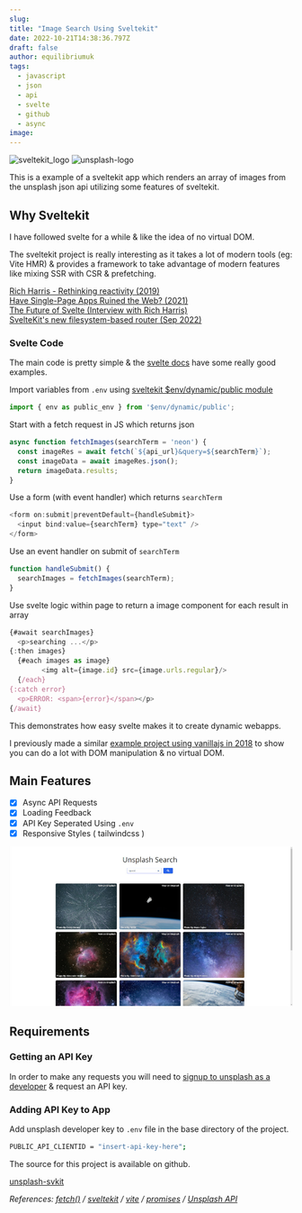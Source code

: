 ```yaml
---
slug:
title: "Image Search Using Sveltekit"
date: 2022-10-21T14:38:36.797Z
draft: false
author: equilibriumuk
tags:
  - javascript
  - json
  - api
  - svelte
  - github
  - async
image:
---
```


<p class="text-center"><img class="inline" src="/media/logos/svelte.svg" alt="sveltekit_logo" width="15%"> <img class="inline dark-logo" src="/media/images/2019/05/unsplash.svg" alt="unsplash-logo" width="15%"></p>

This is a example of a sveltekit app which renders an array of images from the unsplash json api utilizing some features of sveltekit.

## Why Sveltekit

I have followed svelte for a while & like the idea of no virtual DOM.

The sveltekit project is really interesting as it takes a lot of modern tools (eg: Vite HMR) & provides a framework to take advantage of modern features like mixing SSR with CSR & prefetching.

<i class="fa fa-youtube-play yt-red"></i> <a href="https://www.youtube.com/watch?v=AdNJ3fydeao" target="_blank" rel="noopener noreferrer">Rich Harris - Rethinking reactivity (2019)</a><br />
<i class="fa fa-youtube-play yt-red"></i> <a href="https://www.youtube.com/watch?v=860d8usGC0o" target="_blank" rel="noopener noreferrer">Have Single-Page Apps Ruined the Web? (2021)</a><br />
<i class="fa fa-youtube-play yt-red"></i> <a href="https://www.youtube.com/watch?v=uQntFkK8Z54" target="_blank" rel="noopener noreferrer">The Future of Svelte (Interview with Rich Harris)</a><br />
<i class="fa fa-link"></i> <a href="https://svelte.dev/blog/whats-new-in-svelte-september-2022" target="_blank" rel="noopener noreferrer">SvelteKit's new filesystem-based router (Sep 2022)</a><br />

### Svelte Code

The main code is pretty simple & the <a href="https://svelte.dev/docs" aria-label="Svelte Docs" target="_blank" rel="noopener noreferrer">svelte docs</a> have some really good examples.

Import variables from `.env` using <a href="https://kit.svelte.dev/docs/modules#$env-dynamic-public" aria-label="Svelte Docs" target="_blank" rel="noopener noreferrer">sveltekit $env/dynamic/public module</a>

```js
import { env as public_env } from '$env/dynamic/public';
```

Start with a fetch request in JS which returns json

```js
async function fetchImages(searchTerm = 'neon') {
  const imageRes = await fetch(`${api_url}&query=${searchTerm}`);
  const imageData = await imageRes.json();
  return imageData.results;
}
```

Use a form (with event handler) which returns `searchTerm`

```js
<form on:submit|preventDefault={handleSubmit}>
  <input bind:value={searchTerm} type="text" />
</form>
```

Use an event handler on submit of `searchTerm`

```js
function handleSubmit() {
  searchImages = fetchImages(searchTerm);
}
```

Use svelte logic within page to return a image component for each result in array

```js
{#await searchImages}
  <p>searching ...</p>
{:then images}
  {#each images as image}
        <img alt={image.id} src={image.urls.regular}/>
  {/each}
{:catch error}
  <p>ERROR: <span>{error}</span></p>
{/await}
```

This demonstrates how easy svelte makes it to create dynamic webapps.

I previously made a similar <a href="/2018/08/01/unsplash-javascript-search/" target="_blank">example project using vanillajs in 2018</a> to show you can do a lot with DOM manipulation & no virtual DOM.

## Main Features

- [x] Async API Requests
- [x] Loading Feedback
- [x] API Key Seperated Using `.env`
- [x] Responsive Styles ( tailwindcss )

![unsplash_svkit_screenshot](../../static/media/images/2022/unsplash-svkit-ss.jpg)

## Requirements

### Getting an API Key

In order to make any requests you will need to <a href="https://unsplash.com/developers" target="_blank">signup to unsplash as a developer</a> & request an API key.

### Adding API Key to App

Add unsplash developer key to `.env` file in the base directory of the project.

```bash
PUBLIC_API_CLIENTID = "insert-api-key-here";
```

The source for this project is available on github.

<a class="github" href="https://github.com/equk/unsplash-svkit" aria-label="View on GitHub" target="_blank" rel="noopener noreferrer"><i class="fa fa-github"></i> unsplash-svkit</a>

<p class="text-right"><em>References: <a href="https://developer.mozilla.org/en-US/docs/Web/API/Fetch_API/Using_Fetch" target="_blank">fetch()</a> / <a href="https://kit.svelte.dev/" target="_blank">sveltekit</a> / <a href="https://vitejs.dev/" target="_blank">vite</a> / <a href="https://developer.mozilla.org/en-US/docs/Web/JavaScript/Reference/Global_Objects/Promise" target="_blank">promises</a> / <a href="https://unsplash.com/developers" target="_blank">Unsplash API</a></em></p>
